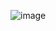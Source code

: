 
![image](https://github.com/creation7654321/StaticHomePage-React/assets/152671169/a15b9ce7-e231-4653-afa4-0b8202749ebb)

